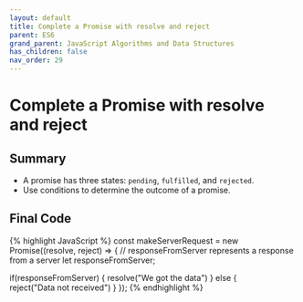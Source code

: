 ```yaml
---
layout: default
title: Complete a Promise with resolve and reject
parent: ES6
grand_parent: JavaScript Algorithms and Data Structures
has_children: false
nav_order: 29
---
```

# Complete a Promise with resolve and reject
## Summary
- A promise has three states: `pending`, `fulfilled`, and `rejected`.
- Use conditions to determine the outcome of a promise.

## Final Code

{% highlight JavaScript %}
const makeServerRequest = new Promise((resolve, reject) => {
  // responseFromServer represents a response from a server
  let responseFromServer;
    
  if(responseFromServer) {
    resolve("We got the data")
  } else {  
    reject("Data not received")
  }
});
{% endhighlight %}
